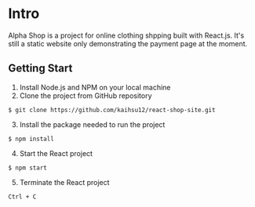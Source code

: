 # Intro

Alpha Shop is a project for online clothing shpping built with React.js. It's still a static website only demonstrating the payment page at the moment.

## Getting Start

1. Install Node.js and NPM on your local machine
2. Clone the project from GitHub repository

```
$ git clone https://github.com/kaihsu12/react-shop-site.git
```

3. Install the package needed to run the project

```
$ npm install
```

4. Start the React project

```
$ npm start
```

5. Terminate the React project

```
Ctrl + C
```
